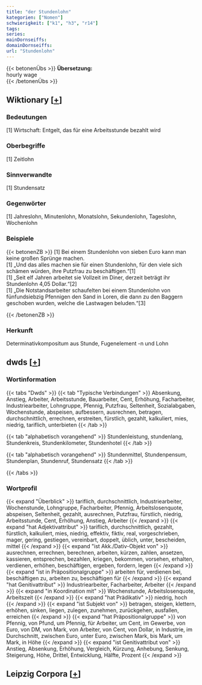 ```yaml
---
title: "der Stundenlohn"
kategorien: ["Nomen"]
schwierigkeit: ["k1", "h3", "r14"]
tags:
series:
mainDornseiffs:
domainDornseiffs:
url: "Stundenlohn"
---
```


{{< betonenÜbs >}}
**Übersetzung:**  
hourly wage  
{{< /betonenÜbs >}}

## Wiktionary [[+](https://de.wiktionary.org/wiki/Stundenlohn)]

### Bedeutungen
[1] Wirtschaft: Entgelt, das für eine Arbeitsstunde bezahlt wird  

### Oberbegriffe
[1] Zeitlohn  

### Sinnverwandte
[1] Stundensatz  

### Gegenwörter
[1] Jahreslohn, Minutenlohn, Monatslohn, Sekundenlohn, Tageslohn, Wochenlohn  

### Beispiele
{{< betonenZB >}}
[1] Bei einem Stundenlohn von sieben Euro kann man keine großen Sprünge machen.  
[1] „Und das alles machen sie für einen Stundenlohn, für den viele sich schämen würden, ihre Putzfrau zu beschäftigen.“[1]  
[1] „Seit elf Jahren arbeitet sie Vollzeit im Diner, derzeit beträgt ihr Stundenlohn 4,05 Dollar.“[2]  
[1] „Die Notstandsarbeiter schaufelten bei einem Stundenlohn von fünfundsiebzig Pfennigen den Sand in Loren, die dann zu den Baggern geschoben wurden, welche die Lastwagen beluden.“[3]  

{{< /betonenZB >}}
### Herkunft
Determinativkompositum aus Stunde, Fugenelement -n und Lohn  



## dwds [[+](https://www.dwds.de/wb/Stundenlohn)]

### Wortinformation
{{< tabs "Dwds" >}}
{{< tab "Typische Verbindungen" >}}
Absenkung, Anstieg, Arbeiter, Arbeitsstunde, Bauarbeiter, Cent, Erhöhung, Facharbeiter, Industriearbeiter, Lohngruppe, Pfennig, Putzfrau, Seltenheit, Sozialabgaben, Wochenstunde, abspeisen, aufbessern, ausrechnen, betragen, durchschnittlich, errechnen, erstreiten, fürstlich, gezahlt, kalkuliert, mies, niedrig, tariflich, unterbieten
{{< /tab >}}

{{< tab "alphabetisch vorangehend" >}}
Stundenleistung, stundenlang, Stundenkreis, Stundenkilometer, Stundenhotel
{{< /tab >}}

{{< tab "alphabetisch vorangehend" >}}
Stundenmittel, Stundenpensum, Stundenplan, Stundenruf, Stundensatz
{{< /tab >}}

{{< /tabs >}}

### Wortprofil
{{< expand "Überblick" >}} tariflich, durchschnittlich, Industriearbeiter, Wochenstunde, Lohngruppe, Facharbeiter, Pfennig, Arbeitslosenquote, abspeisen, Seltenheit, gezahlt, ausrechnen, Putzfrau, fürstlich, niedrig, Arbeitsstunde, Cent, Erhöhung, Anstieg, Arbeiter {{< /expand >}}
{{< expand "hat Adjektivattribut" >}} tariflich, durchschnittlich, gezahlt, fürstlich, kalkuliert, mies, niedrig, effektiv, fiktiv, real, vorgeschrieben, mager, gering, gestiegen, vereinbart, doppelt, üblich, unter, bescheiden, mittel {{< /expand >}}
{{< expand "ist Akk./Dativ-Objekt von" >}} ausrechnen, errechnen, berechnen, arbeiten, kürzen, zahlen, ansetzen, kassieren, entsprechen, bezahlen, kriegen, bekommen, vorsehen, erhalten, verdienen, erhöhen, beschäftigen, ergeben, fordern, legen {{< /expand >}}
{{< expand "ist in Präpositionalgruppe" >}} arbeiten für, verdienen bei, beschäftigen zu, arbeiten zu, beschäftigen für {{< /expand >}}
{{< expand "hat Genitivattribut" >}} Industriearbeiter, Facharbeiter, Arbeiter {{< /expand >}}
{{< expand "in Koordination mit" >}} Wochenstunde, Arbeitslosenquote, Arbeitszeit {{< /expand >}}
{{< expand "hat Prädikativ" >}} niedrig, hoch {{< /expand >}}
{{< expand "ist Subjekt von" >}} betragen, steigen, klettern, erhöhen, sinken, liegen, zulegen, zunehmen, zurückgehen, ausfallen, erreichen {{< /expand >}}
{{< expand "hat Präpositionalgruppe" >}} von Pfennig, von Pfund, um Pfennig, für Arbeiter, um Cent, im Gewerbe, von Euro, von DM, von Mark, von Arbeiter, von Cent, von Dollar, in Industrie, im Durchschnitt, zwischen Euro, unter Euro, zwischen Mark, bis Mark, um Mark, in Höhe {{< /expand >}}
{{< expand "ist Genitivattribut von" >}} Anstieg, Absenkung, Erhöhung, Vergleich, Kürzung, Anhebung, Senkung, Steigerung, Höhe, Drittel, Entwicklung, Hälfte, Prozent {{< /expand >}}

## Leipzig Corpora [[+](https://corpora.uni-leipzig.de/en/res?word=Stundenlohn&corpusId=deu_newscrawl-public_2018)]

